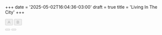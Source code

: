 +++
date = '2025-05-02T16:04:36-03:00'
draft = true
title = 'Living In The City'
+++


<html lang="en">
<head>
 <meta charset="utf-8" />
    <meta name="viewport" content="width=device-width, initial-scale=1" />
    <title>A/B Player</title>
    <meta
      name="description"
      content="Toggle between two audio files to compare"
    />
    <meta name="author" content="Matt Bartley" />
    <meta property="og:title" content="A/B Audio Player" />
    <meta property="og:type" content="website" />
    <meta
      property="og:description"
      content="Toggle between two audio files to compare"
    />
    <meta property="og:image" content="image.png" />
    <link rel="icon" href="/favicon.ico" />
    <link rel="apple-touch-icon" href="/apple-touch-icon.png" />
    <link rel="preconnect" href="https://fonts.googleapis.com" />
    <link rel="preconnect" href="https://fonts.gstatic.com" crossorigin />
    <link
      href="https://fonts.googleapis.com/css2?family=Lato:wght@400;700&display=swap"
      rel="stylesheet"
    />
    <link
      rel="stylesheet"
      href="https://cdnjs.cloudflare.com/ajax/libs/font-awesome/6.1.1/css/all.min.css"
      integrity="sha512-KfkfwYDsLkIlwQp6LFnl8zNdLGxu9YAA1QvwINks4PhcElQSvqcyVLLD9aMhXd13uQjoXtEKNosOWaZqXgel0g=="
      crossorigin="anonymous"
      referrerpolicy="no-referrer"
    />
    <link rel="stylesheet" href="./index.css" />
</head>

<body>
<div>
    <div>
      <div
        class="player__wrapper"
        data-audio-a="./LivingInTheCity_Full_Preview_minus6.5db.mp3"
        data-audio-b="./HurrayForTheRiffRaff_LivinInTheCity_Mixed_202502051218_withoutintro.mp3"
      >
        <div class="progress__container progress">
          <div class="progress__bar progress__fill"></div>
        </div>
        <div class="ab__controls">
          <button class="ab__button a__button" disabled="true">A</button>
          <button class="ab__button b__button" disabled="true">B</button>
        </div>
        <div class="play__stop__controls">
          <button class="play__pause__button play__button" disabled="true">
            <i class="fa-solid fa-play"></i>
          </button>
          <button class="play__pause__button stop__button" disabled="true">
            <i class="fa-solid fa-stop"></i>
          </button>
        </div>
      </div>
    </div>
    <script src="./ab-player.js"></script>
</body>

</html>